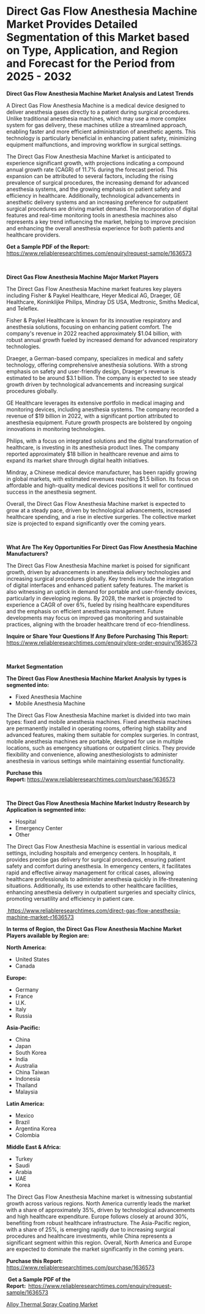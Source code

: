<p><h1>Direct Gas Flow Anesthesia Machine Market Provides Detailed Segmentation of this Market based on Type, Application, and Region and Forecast for the Period from 2025 - 2032</h1></p><p><strong>Direct Gas Flow Anesthesia Machine Market Analysis and Latest Trends</strong></p>
<p><p>A Direct Gas Flow Anesthesia Machine is a medical device designed to deliver anesthesia gases directly to a patient during surgical procedures. Unlike traditional anesthesia machines, which may use a more complex system for gas delivery, these machines utilize a streamlined approach, enabling faster and more efficient administration of anesthetic agents. This technology is particularly beneficial in enhancing patient safety, minimizing equipment malfunctions, and improving workflow in surgical settings.</p><p>The Direct Gas Flow Anesthesia Machine Market is anticipated to experience significant growth, with projections indicating a compound annual growth rate (CAGR) of 11.7% during the forecast period. This expansion can be attributed to several factors, including the rising prevalence of surgical procedures, the increasing demand for advanced anesthesia systems, and the growing emphasis on patient safety and efficiency in healthcare. Additionally, technological advancements in anesthetic delivery systems and an increasing preference for outpatient surgical procedures are driving market demand. The incorporation of digital features and real-time monitoring tools in anesthesia machines also represents a key trend influencing the market, helping to improve precision and enhancing the overall anesthesia experience for both patients and healthcare providers.</p></p>
<p><strong>Get a Sample PDF of the Report:&nbsp;</strong> <a href="https://www.reliableresearchtimes.com/enquiry/request-sample/1636573?utm_campaign=3016&utm_medium=2&utm_source=Github&utm_content=ia&utm_term=23032025&utm_id=direct-gas-flow-anesthesia-machine">https://www.reliableresearchtimes.com/enquiry/request-sample/1636573</a></p>
<p>&nbsp;</p>
<p><strong>Direct Gas Flow Anesthesia Machine Major Market Players</strong></p>
<p><p>The Direct Gas Flow Anesthesia Machine market features key players including Fisher & Paykel Healthcare, Heyer Medical AG, Draeger, GE Healthcare, Koninklijke Philips, Mindray DS USA, Medtronic, Smiths Medical, and Teleflex. </p><p>Fisher & Paykel Healthcare is known for its innovative respiratory and anesthesia solutions, focusing on enhancing patient comfort. The company's revenue in 2022 reached approximately $1.04 billion, with robust annual growth fueled by increased demand for advanced respiratory technologies.</p><p>Draeger, a German-based company, specializes in medical and safety technology, offering comprehensive anesthesia solutions. With a strong emphasis on safety and user-friendly design, Draeger's revenue is estimated to be around $3.1 billion. The company is expected to see steady growth driven by technological advancements and increasing surgical procedures globally.</p><p>GE Healthcare leverages its extensive portfolio in medical imaging and monitoring devices, including anesthesia systems. The company recorded a revenue of $19 billion in 2022, with a significant portion attributed to anesthesia equipment. Future growth prospects are bolstered by ongoing innovations in monitoring technologies.</p><p>Philips, with a focus on integrated solutions and the digital transformation of healthcare, is investing in its anesthesia product lines. The company reported approximately $18 billion in healthcare revenue and aims to expand its market share through digital health initiatives.</p><p>Mindray, a Chinese medical device manufacturer, has been rapidly growing in global markets, with estimated revenues reaching $1.5 billion. Its focus on affordable and high-quality medical devices positions it well for continued success in the anesthesia segment.</p><p>Overall, the Direct Gas Flow Anesthesia Machine market is expected to grow at a steady pace, driven by technological advancements, increased healthcare spending, and a rise in elective surgeries. The collective market size is projected to expand significantly over the coming years.</p></p>
<p>&nbsp;</p>
<p><strong>What Are The Key Opportunities For Direct Gas Flow Anesthesia Machine Manufacturers?</strong></p>
<p><p>The Direct Gas Flow Anesthesia Machine market is poised for significant growth, driven by advancements in anesthesia delivery technologies and increasing surgical procedures globally. Key trends include the integration of digital interfaces and enhanced patient safety features. The market is also witnessing an uptick in demand for portable and user-friendly devices, particularly in developing regions. By 2028, the market is projected to experience a CAGR of over 6%, fueled by rising healthcare expenditures and the emphasis on efficient anesthesia management. Future developments may focus on improved gas monitoring and sustainable practices, aligning with the broader healthcare trend of eco-friendliness.</p></p>
<p><strong>Inquire or Share Your Questions If Any Before Purchasing This Report:</strong> <a href="https://www.reliableresearchtimes.com/enquiry/pre-order-enquiry/1636573?utm_campaign=3016&utm_medium=2&utm_source=Github&utm_content=ia&utm_term=23032025&utm_id=direct-gas-flow-anesthesia-machine">https://www.reliableresearchtimes.com/enquiry/pre-order-enquiry/1636573</a></p>
<p>&nbsp;</p>
<p><strong>Market Segmentation</strong></p>
<p><strong>The Direct Gas Flow Anesthesia Machine Market Analysis by types is segmented into:</strong></p>
<p><ul><li>Fixed Anesthesia Machine</li><li>Mobile Anesthesia Machine</li></ul></p>
<p><p>The Direct Gas Flow Anesthesia Machine market is divided into two main types: fixed and mobile anesthesia machines. Fixed anesthesia machines are permanently installed in operating rooms, offering high stability and advanced features, making them suitable for complex surgeries. In contrast, mobile anesthesia machines are portable, designed for use in multiple locations, such as emergency situations or outpatient clinics. They provide flexibility and convenience, allowing anesthesiologists to administer anesthesia in various settings while maintaining essential functionality.</p></p>
<p><strong>Purchase this Report:&nbsp;</strong><a href="https://www.reliableresearchtimes.com/purchase/1636573?utm_campaign=3016&utm_medium=2&utm_source=Github&utm_content=ia&utm_term=23032025&utm_id=direct-gas-flow-anesthesia-machine">https://www.reliableresearchtimes.com/purchase/1636573</a></p>
<p>&nbsp;</p>
<p><strong>The Direct Gas Flow Anesthesia Machine Market Industry Research by Application is segmented into:</strong></p>
<p><ul><li>Hospital</li><li>Emergency Center</li><li>Other</li></ul></p>
<p><p>The Direct Gas Flow Anesthesia Machine is essential in various medical settings, including hospitals and emergency centers. In hospitals, it provides precise gas delivery for surgical procedures, ensuring patient safety and comfort during anesthesia. In emergency centers, it facilitates rapid and effective airway management for critical cases, allowing healthcare professionals to administer anesthesia quickly in life-threatening situations. Additionally, its use extends to other healthcare facilities, enhancing anesthesia delivery in outpatient surgeries and specialty clinics, promoting versatility and efficiency in patient care.</p></p>
<p><a href="https://www.reliableresearchtimes.com/direct-gas-flow-anesthesia-machine-market-r1636573?utm_campaign=3016&utm_medium=2&utm_source=Github&utm_content=ia&utm_term=23032025&utm_id=direct-gas-flow-anesthesia-machine">&nbsp;https://www.reliableresearchtimes.com/direct-gas-flow-anesthesia-machine-market-r1636573</a></p>
<p><strong>In terms of Region, the Direct Gas Flow Anesthesia Machine Market Players available by Region are:</strong></p>
<p>
    <p> <strong> North America: </strong>
        <ul>
            <li>United States</li>
            <li>Canada</li>
        </ul>
        </p> 
    <p> <strong> Europe: </strong>
        <ul>
            <li>Germany</li>
            <li>France</li>
            <li>U.K.</li>
            <li>Italy</li>
            <li>Russia</li>
        </ul>
        </p> 
    <p> <strong> Asia-Pacific: </strong>
        <ul>
            <li>China</li>
            <li>Japan</li>
            <li>South Korea</li>
            <li>India</li>
            <li>Australia</li>
            <li>China Taiwan</li>
            <li>Indonesia</li>
            <li>Thailand</li>
            <li>Malaysia</li>
        </ul>
        </p> 
    <p> <strong> Latin America: </strong>
        <ul>
            <li>Mexico</li>
            <li>Brazil</li>
            <li>Argentina Korea</li>
            <li>Colombia</li>
        </ul>
        </p> 
    <p> <strong> Middle East & Africa: </strong>
        <ul>
            <li>Turkey</li>
            <li>Saudi</li>
            <li>Arabia</li>
            <li>UAE</li>
            <li>Korea</li>
        </ul>
    </p>
    </p>
<p><p>The Direct Gas Flow Anesthesia Machine market is witnessing substantial growth across various regions. North America currently leads the market with a share of approximately 35%, driven by technological advancements and high healthcare expenditure. Europe follows closely at around 30%, benefiting from robust healthcare infrastructure. The Asia-Pacific region, with a share of 25%, is emerging rapidly due to increasing surgical procedures and healthcare investments, while China represents a significant segment within this region. Overall, North America and Europe are expected to dominate the market significantly in the coming years.</p></p>
<p><strong>Purchase this Report: </strong><a href="https://www.reliableresearchtimes.com/purchase/1636573?utm_campaign=3016&utm_medium=2&utm_source=Github&utm_content=ia&utm_term=23032025&utm_id=direct-gas-flow-anesthesia-machine">https://www.reliableresearchtimes.com/purchase/1636573</a></p>
<p>&nbsp;<strong>Get a Sample PDF of the Report:&nbsp;&nbsp;</strong><a href="https://www.reliableresearchtimes.com/enquiry/request-sample/1636573?utm_campaign=3016&utm_medium=2&utm_source=Github&utm_content=ia&utm_term=23032025&utm_id=direct-gas-flow-anesthesia-machine">https://www.reliableresearchtimes.com/enquiry/request-sample/1636573</a></p>
<p><strong></strong></p>
<p><p><a href="https://github.com/lefiobakali/Market-Research-Report-List-1/blob/main/alloy-thermal-spray-coating-market.md?utm_campaign=3016&utm_medium=2&utm_source=Github&utm_content=ia&utm_term=23032025&utm_id=direct-gas-flow-anesthesia-machine">Alloy Thermal Spray Coating Market</a></p></p>